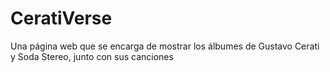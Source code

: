 # CeratiVerse
Una página web que se encarga de mostrar los álbumes de Gustavo Cerati y Soda Stereo, junto con sus canciones

